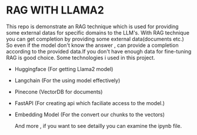 # RAG WITH LLAMA2
This repo is demonstrate an RAG technique which is used for providing some external datas for specific domains to the LLM's. With RAG technique you can get completion by providing some external data(documents etc.) So even if the model don't know the answer , can provide a completion according to the provided data.If you don't have enough data for fine-tuning RAG is good choice. Some technologies i used in this project.

* Huggingface (For getting Llama2 model)
* Langchain (For the using model effectively)
* Pinecone (VectorDB for documents)
* FastAPI (For creating api which faciliate access to the model.)
* Embedding Model (For the convert our chunks to the vectors)

  And more , if you want to see detailly you can examine the ipynb file.
  
